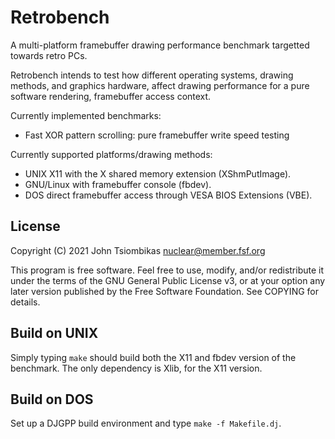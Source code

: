 Retrobench
==========
A multi-platform framebuffer drawing performance benchmark targetted towards
retro PCs.

Retrobench intends to test how different operating systems, drawing methods,
and graphics hardware, affect drawing performance for a pure software rendering,
framebuffer access context.

Currently implemented benchmarks:

  - Fast XOR pattern scrolling: pure framebuffer write speed testing

Currently supported platforms/drawing methods:

  - UNIX X11 with the X shared memory extension (XShmPutImage).
  - GNU/Linux with framebuffer console (fbdev).
  - DOS direct framebuffer access through VESA BIOS Extensions (VBE).

License
-------
Copyright (C) 2021 John Tsiombikas <nuclear@member.fsf.org>

This program is free software. Feel free to use, modify, and/or redistribute it
under the terms of the GNU General Public License v3, or at your option any
later version published by the Free Software Foundation. See COPYING for
details.

Build on UNIX
-------------
Simply typing `make` should build both the X11 and fbdev version of the
benchmark. The only dependency is Xlib, for the X11 version.

Build on DOS
------------
Set up a DJGPP build environment and type `make -f Makefile.dj`.
